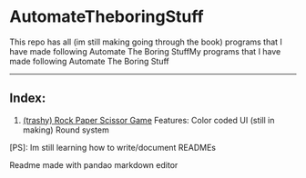 # AutomateTheboringStuff
This repo has all (im still making going through the book) programs that I have made following Automate The Boring StuffMy programs that I have made following Automate The Boring Stuff

-----------------------------

## Index:
1. [(trashy) Rock Paper Scissor Game](https://github.com/RoguedBear/AutomateTheboringStuff/blob/master/trashy%20RockPaper%20game.py "(trashy) Rock Paper Scissor Game") 
		Features: Color coded UI (still in making)
			Round system


[PS]: Im still learning how to write/document READMEs


Readme made with pandao markdown editor

